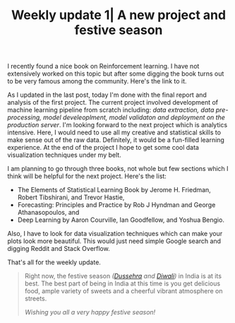 ﻿---
layout: post
title: Weekly update 1| A new project and festive season
---

I recently found a nice book on Reinforcement learning. I have not extensively worked on this topic but after some digging the book turns out to be very famous among the community. Here's the link to it.

As I updated in the last post, today I'm done with the final report and analysis of the first project. The current project involved development of machine learning pipeline from scratch including: *data extraction, data pre-processing, model develeoplment, model validaton and deployment on the production server*. I'm looking forward to the next project which is analytics intensive. Here, I would need to use all my creative and statistical skills to make sense out of the raw data. Definitely, it would be a fun-filled learning experience. At the end of the project I hope to get some cool data visualization techniques under my belt. 


I am planning to go through three books, not whole but few sections which I think will be helpful for the next project. Here's the list:
* The Elements of Statistical Learning
Book by Jerome H. Friedman, Robert Tibshirani, and Trevor Hastie,
* Forecasting: Principles and Practice by Rob J Hyndman and George Athanasopoulos, and
* Deep Learning by Aaron Courville, Ian Goodfellow, and Yoshua Bengio.

Also, I have to look for data visualization techniques which can make your plots look more beautiful. This would just need simple Google search and digging Reddit and Stack Overflow.


That's all for the weekly update.

> Right now, the festive season 
> *([Dussehra](https://en.wikipedia.org/wiki/Vijayadashami) and [Diwali](https://en.wikipedia.org/wiki/Diwali))* in India is at its best. The best part of being in India at this time is you get delicious food, ample variety of sweets and a cheerful vibrant atmosphere on streets.
>
>  *Wishing you all a very happy festive season!*
> 



